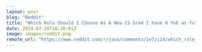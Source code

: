 ```yaml
---
layout: post
blog: "Reddit"
title: "Which Role Should I Choose As A New CS Grad I have 0 YoE as full time (1 YoE as DS)"
date: 2024-07-20T16:26:01Z
image: images/reddit.png
remote_url: "https://www.reddit.com/r/java/comments/1e7zi14/which_role_should_i_choose_as_a_new_cs_grad_i/"
---
```

